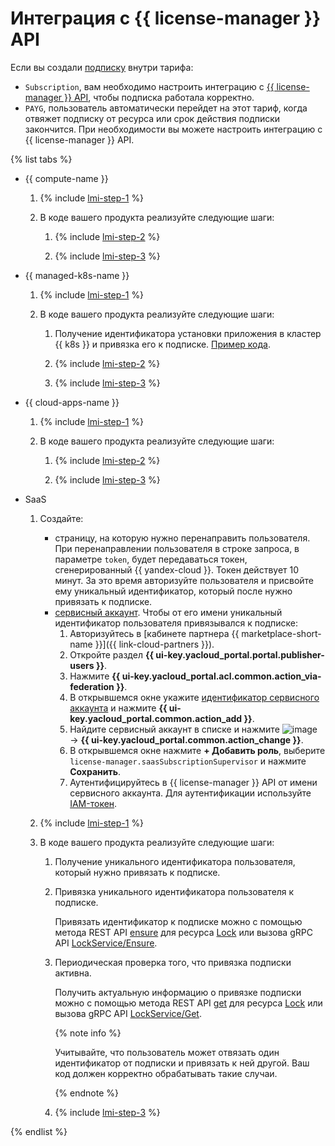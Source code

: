 # Интеграция с {{ license-manager }} API

Если вы создали [подписку](../concepts/subscription.md) внутри тарифа:
* `Subscription`, вам необходимо настроить интеграцию с [{{ license-manager }} API](../license-manager/api-ref/index.md), чтобы подписка работала корректно.
* `PAYG`, пользователь автоматически перейдет на этот тариф, когда отвяжет подписку от ресурса или срок действия подписки закончится. При необходимости вы можете настроить интеграцию с {{ license-manager }} API.

{% list tabs %}

- {{ compute-name }}

    1. {% include [lmi-step-1](../../_includes/marketplace/lmi-step-1.md) %}

    1. В коде вашего продукта реализуйте следующие шаги:

        1. {% include [lmi-step-2](../../_includes/marketplace/lmi-step-2.md) %}

        1. {% include [lmi-step-3](../../_includes/marketplace/lmi-step-3.md) %}

- {{ managed-k8s-name }}

    1. {% include [lmi-step-1](../../_includes/marketplace/lmi-step-1.md) %}

    1. В коде вашего продукта реализуйте следующие шаги:

        1. Получение идентификатора установки приложения в кластер {{ k8s }} и привязка его к подписке. [Пример кода](https://github.com/yandex-cloud-examples/yc-marketplace-k8s-check-licenses/tree/main).

        1. {% include [lmi-step-2](../../_includes/marketplace/lmi-step-2.md) %}

        1. {% include [lmi-step-3](../../_includes/marketplace/lmi-step-3.md) %}

- {{ cloud-apps-name }}

    1. {% include [lmi-step-1](../../_includes/marketplace/lmi-step-1.md) %}

    1. В коде вашего продукта реализуйте следующие шаги:

        1. {% include [lmi-step-2](../../_includes/marketplace/lmi-step-2.md) %}

        1. {% include [lmi-step-3](../../_includes/marketplace/lmi-step-3.md) %}

- SaaS

    1. Создайте:

        * страницу, на которую нужно перенаправить пользователя. При перенаправлении пользователя в строке запроса, в параметре `token`, будет передаваться токен, сгенерированный {{ yandex-cloud }}. Токен действует 10 минут. За это время авторизуйте пользователя и присвойте ему уникальный идентификатор, который после нужно привязать к подписке.
        * [сервисный аккаунт](../../iam/operations/sa/create.md). Чтобы от его имени уникальный идентификатор пользователя привязывался к подписке:
            1. Авторизуйтесь в [кабинете партнера {{ marketplace-short-name }}]({{ link-cloud-partners }}).
            1. Откройте раздел **{{ ui-key.yacloud_portal.portal.publisher-users }}**.
            1. Нажмите **{{ ui-key.yacloud_portal.acl.common.action_via-federation }}**.
            1. В открывшемся окне укажите [идентификатор сервисного аккаунта](../../iam/operations/sa/get-id.md) и нажмите **{{ ui-key.yacloud_portal.common.action_add }}**.
            1. Найдите сервисный аккаунт в списке и нажмите ![image](../../_assets/marketplace/three_dots.png) → **{{ ui-key.yacloud_portal.common.action_change }}**.
            1. В открывшемся окне нажмите **+ Добавить роль**, выберите `license-manager.saasSubscriptionSupervisor` и нажмите **Сохранить**.
            1. Аутентифицируйтесь в {{ license-manager }} API от имени сервисного аккаунта. Для аутентификации используйте [IAM-токен](../../iam/concepts/authorization/iam-token.md#via-jwt).

    1. {% include [lmi-step-1](../../_includes/marketplace/lmi-step-1.md) %}

    1. В коде вашего продукта реализуйте следующие шаги:

        1. Получение уникального идентификатора пользователя, который нужно привязать к подписке.

        1. Привязка уникального идентификатора пользователя к подписке.

            Привязать идентификатор к подписке можно с помощью метода REST API [ensure](../license-manager/saas/api-ref/Lock/ensure.md) для ресурса [Lock](../license-manager/saas/api-ref/Lock/index.md) или вызова gRPC API [LockService/Ensure](../license-manager/saas/api-ref/grpc/lock_service.md#Ensure).

        1. Периодическая проверка того, что привязка подписки активна.

            Получить актуальную информацию о привязке подписки можно с помощью метода REST API [get](../license-manager/saas/api-ref/Lock/get.md) для ресурса [Lock](../license-manager/saas/api-ref/Lock/index.md) или вызова gRPC API [LockService/Get](../license-manager/saas/api-ref/grpc/lock_service.md#Get).

            {% note info %}

            Учитывайте, что пользователь может отвязать один идентификатор от подписки и привязать к ней другой. Ваш код должен корректно обрабатывать такие случаи.

            {% endnote %}

        1. {% include [lmi-step-3](../../_includes/marketplace/lmi-step-3.md) %}

{% endlist %}
